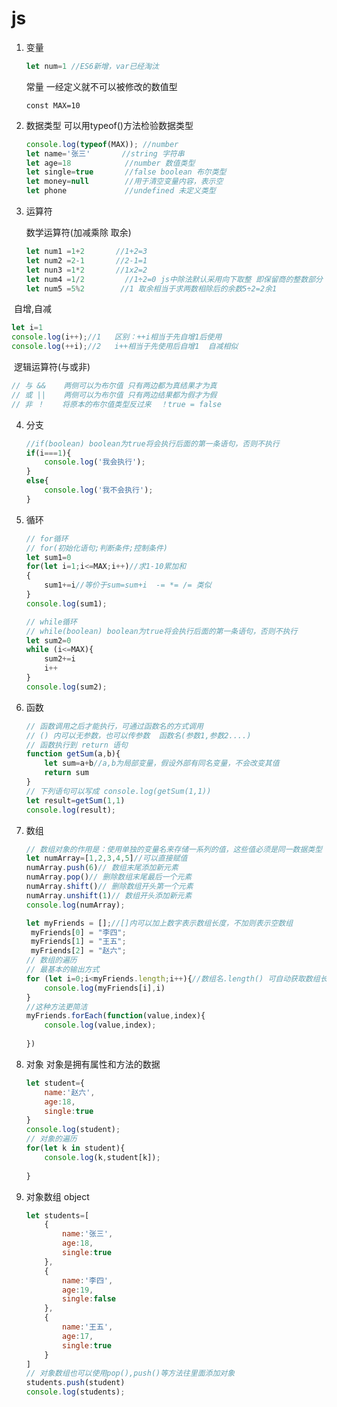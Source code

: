 # js

1. 变量

   ```javascript
   let num=1 //ES6新增，var已经淘汰
   ```

   常量  一经定义就不可以被修改的数值型

   ```
   const MAX=10
   ```

2. 数据类型  可以用typeof()方法检验数据类型

   ```javascript
   console.log(typeof(MAX)); //number
   let name='张三'       //string 字符串
   let age=18            //number 数值类型
   let single=true       //false boolean 布尔类型
   let money=null        //用于清空变量内容，表示空
   let phone             //undefined 未定义类型
   ```

3. 运算符

   数学运算符(加减乘除 取余)

   ```javascript
   let num1 =1+2       //1+2=3
   let num2 =2-1       //2-1=1
   let nun3 =1*2       //1x2=2
   let num4 =1/2         //1÷2=0 js中除法默认采用向下取整 即保留商的整数部分
   let num5 =5%2        //1 取余相当于求两数相除后的余数5÷2=2余1
   ```

​	自增,自减

```javascript
let i=1 
console.log(i++);//1   区别：++i相当于先自增1后使用
console.log(++i);//2   i++相当于先使用后自增1  自减相似
```

​	逻辑运算符(与或非)

```javascript
// 与 &&    两侧可以为布尔值 只有两边都为真结果才为真
// 或 ||    两侧可以为布尔值 只有两边结果都为假才为假
// 非 ！    将原本的布尔值类型反过来  ！true = false
```

4. 分支

   ```javascript
   //if(boolean) boolean为true将会执行后面的第一条语句，否则不执行
   if(i===1){
       console.log('我会执行');   
   }
   else{
       console.log('我不会执行');
   }
   ```

5. 循环

   ```javascript
   // for循环
   // for(初始化语句;判断条件;控制条件)
   let sum1=0
   for(let i=1;i<=MAX;i++)//求1-10累加和
   {
       sum1+=i//等价于sum=sum+i  -= *= /= 类似
   }
   console.log(sum1);
   
   // while循环
   // while(boolean) boolean为true将会执行后面的第一条语句，否则不执行
   let sum2=0
   while (i<=MAX){
       sum2+=i
       i++
   }
   console.log(sum2);
   ```

6. 函数

   ```javascript
   // 函数调用之后才能执行，可通过函数名的方式调用 
   // () 内可以无参数，也可以传参数  函数名(参数1,参数2....)
   // 函数执行到 return 语句
   function getSum(a,b){
       let sum=a+b//a,b为局部变量，假设外部有同名变量，不会改变其值
       return sum
   }
   // 下列语句可以写成 console.log(getSum(1,1))
   let result=getSum(1,1)
   console.log(result);
   ```

7. 数组

   ```javascript
   // 数组对象的作用是：使用单独的变量名来存储一系列的值，这些值必须是同一数据类型
   let numArray=[1,2,3,4,5]//可以直接赋值
   numArray.push(6)// 数组末尾添加新元素
   numArray.pop()// 删除数组末尾最后一个元素
   numArray.shift()// 删除数组开头第一个元素
   numArray.unshift(1)// 数组开头添加新元素
   console.log(numArray);
   
   let myFriends = [];//[]内可以加上数字表示数组长度，不加则表示空数组
   	myFriends[0] = "李四";
   	myFriends[1] = "王五";
   	myFriends[2] = "赵六";
   // 数组的遍历
   // 最基本的输出方式  
   for (let i=0;i<myFriends.length;i++){//数组名.length() 可自动获取数组长度
       console.log(myFriends[i],i)  
   }
   //这种方法更简洁
   myFriends.forEach(function(value,index){
       console.log(value,index);
       
   })
   ```

8. 对象 对象是拥有属性和方法的数据

   ```javascript
   let student={
       name:'赵六',
       age:18,
       single:true
   }
   console.log(student);
   // 对象的遍历
   for(let k in student){
       console.log(k,student[k]);
       
   }
   ```

9. 对象数组 object

   ```javascript
   let students=[
       {
           name:'张三',
           age:18,
           single:true
       },
       {
           name:'李四',
           age:19,
           single:false
       },
       {
           name:'王五',
           age:17,
           single:true
       }
   ]
   // 对象数组也可以使用pop(),push()等方法往里面添加对象
   students.push(student)
   console.log(students);
   ```

   